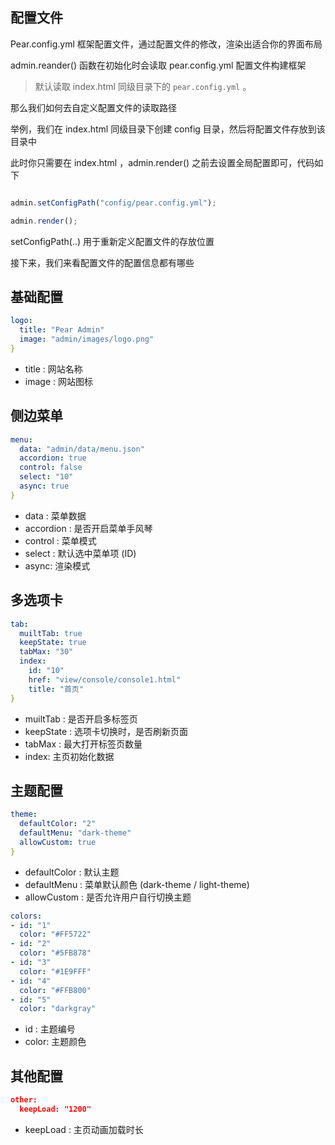 ## 配置文件

Pear.config.yml 框架配置文件，通过配置文件的修改，渲染出适合你的界面布局

admin.reander() 函数在初始化时会读取 pear.config.yml 配置文件构建框架

> 默认读取 index.html 同级目录下的 `pear.config.yml` 。

那么我们如何去自定义配置文件的读取路径

举例，我们在 index.html 同级目录下创建 config 目录，然后将配置文件存放到该目录中

此时你只需要在 index.html ，admin.render() 之前去设置全局配置即可，代码如下

```javascript

admin.setConfigPath("config/pear.config.yml");

admin.render();
```

setConfigPath(..) 用于重新定义配置文件的存放位置


接下来，我们来看配置文件的配置信息都有哪些


## 基础配置

```yaml
logo: 
  title: "Pear Admin"
  image: "admin/images/logo.png"
}
```

- title : 网站名称
- image : 网站图标


## 侧边菜单

```yaml
menu: 
  data: "admin/data/menu.json"
  accordion: true
  control: false
  select: "10"
  async: true
}
```

- data : 菜单数据
- accordion : 是否开启菜单手风琴
- control : 菜单模式
- select : 默认选中菜单项 (ID)
- async: 渲染模式

## 多选项卡

```yaml
tab: 
  muiltTab: true
  keepState: true
  tabMax: "30"
  index: 
    id: "10" 
    href: "view/console/console1.html" 
    title: "首页" 
}
```

- muiltTab : 是否开启多标签页
- keepState : 选项卡切换时，是否刷新页面
- tabMax : 最大打开标签页数量
- index: 主页初始化数据

## 主题配置

```yaml
theme: 
  defaultColor: "2"
  defaultMenu: "dark-theme"
  allowCustom: true
}
```

- defaultColor : 默认主题
- defaultMenu : 菜单默认颜色 (dark-theme / light-theme)
- allowCustom : 是否允许用户自行切换主题

```yaml
colors: 
- id: "1"
  color: "#FF5722"
- id: "2"
  color: "#5FB878"
- id: "3"
  color: "#1E9FFF"
- id: "4"
  color: "#FFB800"
- id: "5"
  color: "darkgray"
```

- id : 主题编号
- color: 主题颜色

## 其他配置

```json
other: 
  keepLoad: "1200"
```
- keepLoad : 主页动画加载时长
